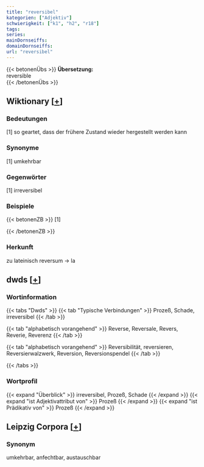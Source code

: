 ```yaml
---
title: "reversibel"
kategorien: ["Adjektiv"]
schwierigkeit: ["k1", "h2", "r18"]
tags:
series:
mainDornseiffs:
domainDornseiffs:
url: "reversibel"
---
```


{{< betonenÜbs >}}
**Übersetzung:**  
reversible  
{{< /betonenÜbs >}}

## Wiktionary [[+](https://de.wiktionary.org/wiki/reversibel)]

### Bedeutungen
[1] so geartet, dass der frühere Zustand wieder hergestellt werden kann  

### Synonyme
[1] umkehrbar  

### Gegenwörter
[1] irreversibel  

### Beispiele
{{< betonenZB >}}
[1]  

{{< /betonenZB >}}
### Herkunft
zu lateinisch reversum → la  



## dwds [[+](https://www.dwds.de/wb/reversibel)]

### Wortinformation
{{< tabs "Dwds" >}}
{{< tab "Typische Verbindungen" >}}
Prozeß, Schade, irreversibel
{{< /tab >}}

{{< tab "alphabetisch vorangehend" >}}
Reverse, Reversale, Revers, Reverie, Reverenz
{{< /tab >}}

{{< tab "alphabetisch vorangehend" >}}
Reversibilität, reversieren, Reversierwalzwerk, Reversion, Reversionspendel
{{< /tab >}}

{{< /tabs >}}

### Wortprofil
{{< expand "Überblick" >}} irreversibel, Prozeß, Schade {{< /expand >}}
{{< expand "ist Adjektivattribut von" >}} Prozeß {{< /expand >}}
{{< expand "ist Prädikativ von" >}} Prozeß {{< /expand >}}

## Leipzig Corpora [[+](https://corpora.uni-leipzig.de/en/res?word=reversibel&corpusId=deu_newscrawl-public_2018)]


### Synonym
umkehrbar, anfechtbar, austauschbar

